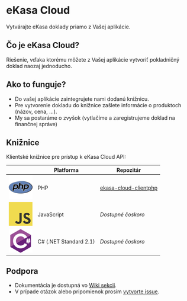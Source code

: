# eKasa Cloud

Vytvárajte eKasa doklady priamo z Vašej aplikácie.

## Čo je eKasa Cloud?

Riešenie, vďaka ktorému môžete z Vašej aplikácie vytvoriť pokladničný doklad naozaj jednoducho.

## Ako to funguje?

- Do vašej aplikácie zaintegrujete nami dodanú knižnicu.
- Pre vytvorenie dokladu do knižnice zašlete informácie o produktoch (názov, cena, ...).
- My sa postaráme o zvyšok (vytlačíme a zaregistrujeme doklad na finančnej správe)

## Knižnice

Klientské knižnice pre prístup k eKasa Cloud API:

|   | Platforma | Repozitár | 
| - | --------- | --------- |
| ![PHP](images/php_64x64.png) | PHP | [ekasa-cloud-clientphp](https://github.com/ninedigit/ekasa-cloud-clientphp) |
| ![JS](images/javascript_64x64.png) | JavaScript | *Dostupné čoskoro* |
| ![Csharp](images/csharp_64x64.png) | C# (.NET Standard 2.1) | *Dostupné čoskoro* |

## Podpora

- Dokumentácia je dostupná vo [Wiki sekcii](https://github.com/ninedigit/ekasa-cloud/wiki).
- V prípade otázok alebo pripomienok prosím [vytvorte issue](https://github.com/ninedigit/ekasa-cloud/issues/new).

